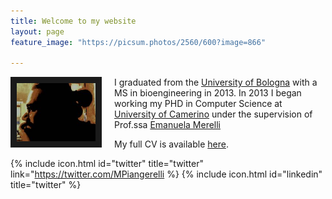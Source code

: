 ```yaml
---
title: Welcome to my website
layout: page
feature_image: "https://picsum.photos/2560/600?image=866"

---
```




<img src="marco_copia.jpg" style="width:25%; border:10px solid; margin-right: 20px" align="left">

I graduated from the [University of Bologna](https://www.unibo.it) with a MS in bioengineering in 2013. In 2013 I began working my PHD in Computer Science at [University of Camerino](https://computerscience.unicam.it) under the supervision of Prof.ssa [Emanuela Merelli](http://www.emanuelamerelli.eu)



My full CV is available [here](europasscv_en.pdf).

{% include icon.html id="twitter" title="twitter" link="https://twitter.com/MPiangerelli %} {% include icon.html id="linkedin" title="twitter" %}

